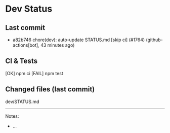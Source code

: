 # Dev Status

## Last commit
- a82b746 chore(dev): auto-update STATUS.md [skip ci] (#1764) (github-actions[bot], 43 minutes ago)
## CI & Tests
[OK] npm ci
[FAIL] npm test

## Changed files (last commit)
dev/STATUS.md

---
Notes:
- ...
